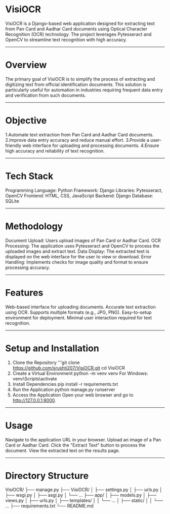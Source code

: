 # VisiOCR

VisiOCR is a Django-based web application designed for extracting text from Pan Card and Aadhar Card documents using Optical Character Recognition (OCR) technology. The project leverages Pytesseract and OpenCV to streamline text recognition with high accuracy.
___________________________________________________________________________________

# Overview

The primary goal of VisiOCR is to simplify the process of extracting and digitizing text from official identification documents. This solution is particularly useful for automation in industries requiring frequent data entry and verification from such documents.
___________________________________________________________________________________

# Objective

1.Automate text extraction from Pan Card and Aadhar Card documents.
2.Improve data entry accuracy and reduce manual effort.
3.Provide a user-friendly web interface for uploading and processing documents.
4.Ensure high accuracy and reliability of text recognition.
___________________________________________________________________________________

# Tech Stack

Programming Language: Python
Framework: Django
Libraries: Pytesseract, OpenCV
Frontend: HTML, CSS, JavaScript
Backend: Django
Database: SQLite 
___________________________________________________________________________________

# Methodology

Document Upload: Users upload images of Pan Card or Aadhar Card.
OCR Processing: The application uses Pytesseract and OpenCV to process the uploaded images and extract text.
Data Display: The extracted text is displayed on the web interface for the user to 
view or download.
Error Handling: Implements checks for image quality and format to ensure processing accuracy.
___________________________________________________________________________________

# Features

Web-based interface for uploading documents.
Accurate text extraction using OCR.
Supports multiple formats (e.g., JPG, PNG).
Easy-to-setup environment for deployment.
Minimal user interaction required for text recognition.
___________________________________________________________________________________

# Setup and Installation

1. Clone the Repository
   '''git clone https://github.com/srushti207/VisiOCR.git
   cd VisiOCR
2. Create a Virtual Environment
    python -m venv venv
    For Windows: venv\Scripts\activate
3. Install Dependencies
   pip install -r requirements.txt
4. Run the Application
    python manage.py runserver
5. Access the Application Open your web browser and go to
    http://127.0.0.1:8000.
___________________________________________________________________________________

# Usage

Navigate to the application URL in your browser.
Upload an image of a Pan Card or Aadhar Card.
Click the "Extract Text" button to process the document.
View the extracted text on the results page.
___________________________________________________________________________________

# Directory Structure

VisiOCR/
├── manage.py
├── VisiOCR/
│   ├── settings.py
│   ├── urls.py
│   ├── wsgi.py
│   ├── asgi.py
│   └── ...
├── app/
│   ├── models.py
│   ├── views.py
│   ├── urls.py
│   ├── templates/
│   │   └── ...
│   ├── static/
│   │   └── ...
├── requirements.txt
└── README.md





